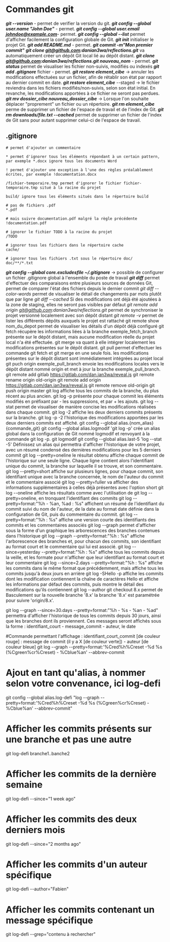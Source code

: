 # Commandes git

***git --version*** - permet de verifier la version du git.
***git config --global user.name "John Doe"*** - permet.
***git config --global user.email johndoe@example.com***- permet.
***git config --global --list*** permet d'afficher facilement la configuration globale de Git.
***git init*** initialiser le projet Git.
***git add README.md*** - permet.
***git commit -m"Mon premier commit"***
***git clone git@github.com:danian3wa/reflections.git*** va automatiquement créer un dépôt Git local lié au dépôt distant.
***git clone git@github.com:danian3wa/reflections.git nouveau_nom*** - permet.
***git status*** permet de visualiser les fichier non-suivis, modifiés ou indexés
***git add .gitignore*** fichier - permet.
***git restore element_cibe*** ->  annuler les modifications effectuées sur un fichier, afin de rétablir son état par rapport au dernier commit en date.
***git restore element_cibe*** --staged -> le fichier reviendra dans les fichiers modifiés/non-suivis, selon son état initial. En revanche, les modifications apportées à ce fichier ne seront pas perdues.
***git mv dossier_cibe nouveau_dossier_cibe*** -> Lorsque l'on souhaite déplacer "proprement" un fichier ou un répertoire.
***git rm element_cibe*** perme de supprimer un fichier de l'espace de travail et de l'index de Git.
***git rm downloads/file.txt --cached*** permet de supprimer un fichier de l'index de Git sans pour autant supprimer celui-ci de l'espace de travail.
## .gitignore

    # permet d'ajouter un commentaire

    * permet d'ignorer tous les éléments répondant à un certain pattern, par exemple *.docx ignore tous les documents Word

    ! permet d'ajouter une exception à l'une des règles préalablement écrites, par exemple !documentation.docx

    /fichier-temporaire.tmp permet d'ignorer le fichier fichier-temporaire.tmp situé à la racine du projet

    build/ ignore tous les éléments situés dans le répertoire build

    # pas de fichiers .pdf
    *.pdf

    # mais suivre documentation.pdf malgré la règle précédente
    !documentation.pdf

    # ignorer le fichier TODO à la racine du projet
    /TODO

    # ignorer tous les fichiers dans le répertoire cache
    cache/

    # ignorer tous les fichiers .txt sous le répertoire doc/
    doc/**/*.txt

***git config --global core.excludesfile ~/.gitignore*** -> possible de configurer un fichier .gitignore global à l'ensemble du poste de travail
***git diff*** permet d'effectuer des comparaisons entre plusieurs sources de données Git, permet de comparer l'état des fichiers depuis le dernier commit
*git diff --color-words* permet de visualiser le détail de changements par mots plutôt que par ligne
*git diff --cached* Si des modifications ont déjà été ajoutées à la zone de staging, elles ne seront pas visibles par défaut
*git remote add origin git@github.com:danian3wa/reflections.git* permet de synchroniser le projet versionné localement avec son dépôt distant
*git remote -v* permet de lister les différents dépôts auxquels le projet est rattaché
git remote show nom_du_depot permet de visualiser les détails d'un dépôt déjà configuré
git fetch récupère les informations liées à la branche exemple_fetch_branch présente sur le dépôt distant, mais aucune modification réelle du projet local n'a été effectuée.
git merge va quant à elle intégrer localement les modifications présentes sur le dépôt distant.
git pull permet d'effectuer les commande git fetch et git merge en une seule fois. les modifications présentes sur le dépôt distant sont immédiatement intégrées au projet local
git puch origin exemple_pull_branch envoie les modifications locales vers le dépôt distant nommé origin et met à jour la branche exemple_pull_branch.
git remote add gitlab https://gitlab.com/dan.ian3wa/reveal.js
git remote rename origin old-origin
git remote add origin https://gitlab.com/dan.ian3wa/reveal.js
git remote remove old-origin
git push origin master
git log affiche tous les commits de la branche, du plus récent au plus ancien.
git log -p présente pour chaque commit les éléments modifiés en préfixant par - les suppressions, et par + les ajouts.
git log --stat permet de visualiser de manière concise les modifications réalisées dans chaque commit.
git log -2 affiche les deux derniers commits présents sur la branche.
git log -p -2 l'historique des modifications apportées par les deux derniers commits est affiché.
git config --global alias.{nom_alias} {commande_git}
git config --global alias.logmodif 'git log -p' crée un alias global dans la configuration de Git nommé logmodif et renvoyant à la commande git log -p.
git logmodif
git config --global alias.last-5 'log --stat -5'  Définissez un alias qui permettra d'afficher l'historique de votre projet, avec un résumé condensé des dernières modifications pour les 5 derniers commit
git log --pretty=oneline  le résultat obtenu affiche chaque commit de l'historique sur une seule ligne. Chaque ligne contient alors l'identifiant unique du commit, la branche sur laquelle il se trouve, et son commentaire.
git log --pretty=short affiche sur plusieurs lignes, pour chaque commit, son identifiant unique avec la branche concernée, le nom de l'auteur du commit et le commentaire associé
git log --pretty=fuller va afficher des informations supplémentaires à celles déjà présentes avec l'option short
git log --oneline affiche les résultats comme avec l'utilisation de git log --pretty=oneline, en tronquant l'identifiant des commits
git log --pretty=format:"%h - %an, %ad : %s" affichent un résumé de l'identifiant du commit suivi du nom de l'auteur, de la date au format date définie dans la configuration de Git, puis du commentaire du commit.
git log --pretty=format:"%h : %s" affiche une version courte des identifiants des commits et les commentaires associés
git log --graph permet d'afficher sous la forme d'un graphique les arborescences des branches contenues dans l'historique
git log --graph --pretty=format:"%h : %s"  affiche l'arborescence des branches et, pour chacun des commits, son identifiant au format court et le commentaire qui lui est associé.
git log --since=yesterday  --pretty=format:"%h : %s" affiche tous les commits depuis la veille, et les formate pour n'afficher que leur identifiant au format court et leur commentaire
git log --since=2.days  --pretty=format:"%h : %s" affiche les commits dans le même format que précédemment, mais affiche tous les commits jusqu'à deux jours en arrière
git log -SHello -p  affiche les commits dont les modification contiennent la chaîne de caractères Hello et affiche les informations par défaut des commits, puis montre le détail des modifications qu'ils contiennent
git log --author
git checkout 8.x  permet de Basculement sur la nouvelle branche '8.x' la branche '8.x' est paramétrée pour suivre 'origin/8.x'.

git log --graph --since=30.days --pretty=format:"%h - %s - %an - %ad" permettra d'afficher l'historique de tous les commits depuis 30 jours, ainsi que les branches dont ils proviennent. Ces messages seront affichés sous la forme : identifiant_court - message_commit  - auteur, le date

#Commande permettant l'affichage : identifiant_court_commit [de couleur rouge] : message de commit (il y a X [de couleur verte]) - auteur [de couleur bleue]
git log --graph --pretty=format:'%Cred%h%Creset -%d %s (%Cgreen%cr%Creset) - %Cblue%an' --abbrev-commit

# Ajout en tant qu'alias, à nommer selon votre convenance, ici log-defi
git config --global alias.log-defi "log --graph --pretty=format:'%Cred%h%Creset -%d %s (%Cgreen%cr%Creset) - %Cblue%an' --abbrev-commit"

# Afficher les commits présents sur une branche et pas une autre
git log-defi branche1..banche2

# Afficher les commits de la dernière semaine
git log-defi --since="1 week ago"

# Afficher les commits des deux derniers mois
git log-defi --since="2 months ago"

# Afficher les commits d'un auteur spécifique
git log-defi --author="Fabien"

# Afficher les commits contenant un message spécifique 
git log-defi --grep="contenu à rechercher"